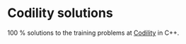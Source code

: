 # Codility solutions

100 % solutions to the training problems at [Codility](https://www.codility.com) in C++.
